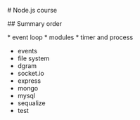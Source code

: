 # Node.js course

## Summary order

* event loop
* modules
* timer and process
* events
* file system
* dgram
* socket.io
* express
* mongo
* mysql
* sequalize
* test